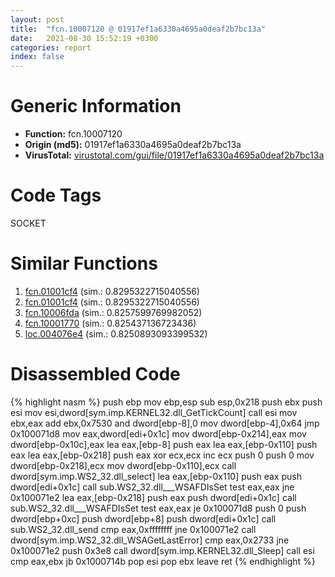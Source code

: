 ```yaml
---
layout: post
title:  "fcn.10007120 @ 01917ef1a6330a4695a0deaf2b7bc13a"
date:   2021-08-30 15:52:19 +0300
categories: report
index: false
---
```


# Generic Information
- **Function:** fcn.10007120
- **Origin (md5):** 01917ef1a6330a4695a0deaf2b7bc13a
- **VirusTotal:** [virustotal.com/gui/file/01917ef1a6330a4695a0deaf2b7bc13a][virustotal_ref]

# Code Tags
<span class="tag" id="SOCKET">SOCKET</span>


# Similar Functions

1. [fcn.01001cf4][similar_1_ref] (sim.: 0.8295322715040556)
2. [fcn.01001cf4][similar_2_ref] (sim.: 0.8295322715040556)
3. [fcn.10006fda][similar_3_ref] (sim.: 0.8257599769982052)
4. [fcn.10001770][similar_4_ref] (sim.: 0.825437136723436)
5. [loc.004076e4][similar_5_ref] (sim.: 0.8250893093399532)


# Disassembled Code

{% highlight nasm %}
push ebp
mov ebp,esp
sub esp,0x218
push ebx
push esi
mov esi,dword[sym.imp.KERNEL32.dll_GetTickCount]
call esi
mov ebx,eax
add ebx,0x7530
and dword[ebp-8],0
mov dword[ebp-4],0x64
jmp 0x100071d8
mov eax,dword[edi+0x1c]
mov dword[ebp-0x214],eax
mov dword[ebp-0x10c],eax
lea eax,[ebp-8]
push eax
lea eax,[ebp-0x110]
push eax
lea eax,[ebp-0x218]
push eax
xor ecx,ecx
inc ecx
push 0
push 0
mov dword[ebp-0x218],ecx
mov dword[ebp-0x110],ecx
call dword[sym.imp.WS2_32.dll_select]
lea eax,[ebp-0x110]
push eax
push dword[edi+0x1c]
call sub.WS2_32.dll___WSAFDIsSet
test eax,eax
jne 0x100071e2
lea eax,[ebp-0x218]
push eax
push dword[edi+0x1c]
call sub.WS2_32.dll___WSAFDIsSet
test eax,eax
je 0x100071d8
push 0
push dword[ebp+0xc]
push dword[ebp+8]
push dword[edi+0x1c]
call sub.WS2_32.dll_send
cmp eax,0xffffffff
jne 0x100071e2
call dword[sym.imp.WS2_32.dll_WSAGetLastError]
cmp eax,0x2733
jne 0x100071e2
push 0x3e8
call dword[sym.imp.KERNEL32.dll_Sleep]
call esi
cmp eax,ebx
jb 0x1000714b
pop esi
pop ebx
leave 
ret 
{% endhighlight %}


[similar_1_ref]: /report/fcn.01001cf4@7be42d186738ec1816397d616de2cb9d
[similar_2_ref]: /report/fcn.01001cf4@bcf1729ded12dd6e2e4c565a6c795602
[similar_3_ref]: /report/fcn.10006fda@01917ef1a6330a4695a0deaf2b7bc13a
[similar_4_ref]: /report/fcn.10001770@481b545f5c18f2fce1caac67ddc419e8
[similar_5_ref]: /report/loc.004076e4@de21a548b66aa6c0b17491b6a31e14fa
[virustotal_ref]: https://www.virustotal.com/gui/file/01917ef1a6330a4695a0deaf2b7bc13a